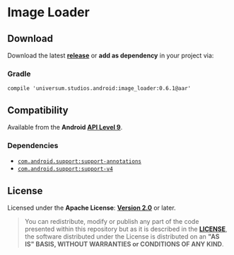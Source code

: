 Image Loader
===============

## Download ##

Download the latest **[release](https://github.com/universum-studios/android_image_loader/releases/tag/0.6.1 "Latest Releases page")** or **add as dependency** in your project via:

### Gradle ###

    compile 'universum.studios.android:image_loader:0.6.1@aar'

## Compatibility ##

Available from the **Android [API Level 9](http://developer.android.com/about/versions/android-2.3.html "See API highlights")**.

### Dependencies ###

- [`com.android.support:support-annotations`](https://developer.android.com/topic/libraries/support-library/packages.html#annotations)
- [`com.android.support:support-v4`](https://developer.android.com/topic/libraries/support-library/packages.html#v4)

## License ##

Licensed under the **Apache License**: **[Version 2.0](http://www.apache.org/licenses/LICENSE-2.0)** or later.

> You can redistribute, modify or publish any part of the code presented within this repository but as it is described in the [**LICENSE**](https://github.com/universum-studios/android_image_loader/blob/master/LICENSE.md), the software distributed under the License is distributed on an **"AS IS" BASIS, WITHOUT WARRANTIES or CONDITIONS OF ANY KIND**.

